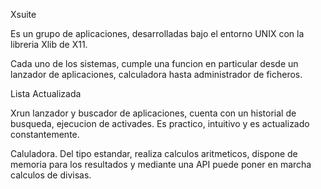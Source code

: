 Xsuite 

Es un grupo de aplicaciones, desarrolladas bajo el entorno UNIX con la libreria Xlib de X11. 

Cada uno de los sistemas, cumple una funcion en particular desde un lanzador de aplicaciones, calculadora hasta administrador de ficheros. 

Lista Actualizada

Xrun 
lanzador y buscador de aplicaciones, cuenta con un historial de busqueda, ejecucion de activades. 
Es practico, intuitivo y es actualizado constantemente. 

Caluladora. 
Del tipo estandar, realiza calculos aritmeticos, dispone de memoria para los resultados y mediante una API puede poner en marcha calculos de divisas. 

